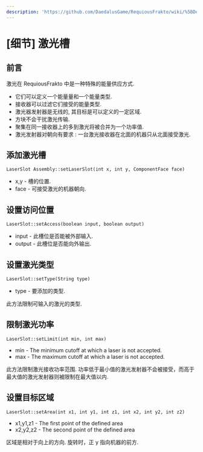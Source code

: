 ```yaml
---
description: 'https://github.com/DaedalusGame/RequiousFrakto/wiki/%5BDetails%5D-Laser-Slots'
---
```


# \[细节\] 激光槽

## 前言

激光在 RequiousFrakto 中是一种特殊的能量供应方式.

* 它们可以定义一个能量量和一个能量类型.
* 接收器可以过滤它们接受的能量类型.
* 激光器发射器是无线的, 其目标是可以定义的一定区域.
* 方块不会干扰激光传输.
* 聚集在同一接收器上的多到激光将被合并为一个功率值.
* 激光发射器对朝向有要求 : 一台激光接收器在北面的机器只从北面接受激光.

## 添加激光槽

`LaserSlot Assembly::setLaserSlot(int x, int y, ComponentFace face)`

* x,y - 槽的位置.
* face - 可接受激光的机器朝向.

## 设置访问位置

`LaserSlot::setAccess(boolean input, boolean output)`

* input - 此槽位是否能被外部输入.
* output - 此槽位是否能向外输出.

## 设置激光类型

`LaserSlot::setType(String type)`

* type - 要添加的类型.

此方法限制可输入的激光的类型.

## 限制激光功率

`LaserSlot::setLimit(int min, int max)`

* min - The minimum cutoff at which a laser is not accepted.
* max - The maximum cutoff at which a laser is not accepted.

此方法限制激光接收功率范围. 功率低于最小值的激光发射器不会被接受，而高于最大值的激光发射器则被限制在最大值以内.

## 设置目标区域

`LaserSlot::setArea(int x1, int y1, int z1, int x2, int y2, int z2)`

* x1,y1,z1 - The first point of the defined area
* x2,y2,z2 - The second point of the defined area

区域是相对于向上的方向. 旋转时，正 y 指向机器的前方.

